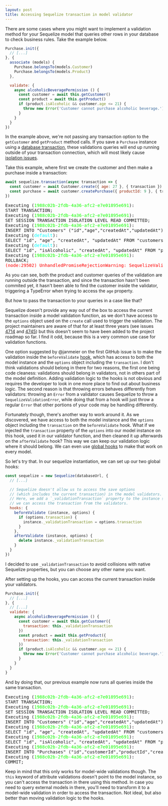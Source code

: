 ```yaml
---
layout: post
title: Accessing Sequelize transaction in model validator
---
```


There are some cases where you might want to implement a validation method for your Sequelize model that queries other rows in your database to check business rules. Take the example below.

```js
Purchase.init({
  // [...]
}, {
  associate (models) {
    Purchase.belongsTo(models.Customer)
    Purchase.belongsTo(models.Product)
  }, 

  validate: {
    async alcoholicBeveragePermission () {
      const customer = await this.getCustomer()
      const product = await this.getProduct()
      if (product.isAlcoholic && customer.age <= 21) {
        throw new Error('Customer cannot purchase alcoholic beverage.')
      }
    }
  }
})
```

In the example above, we're not passing any transaction option to the `getCustomer` and `getProduct` method calls. If you save a `Purchase` instance using a [database transaction](https://sequelize.org/master/manual/transactions.html), these validations queries will end up running outside of your transaction connection, which will most likely cause [isolation issues](https://en.wikipedia.org/wiki/Isolation_(database_systems)).

Take this example, where first we create the customer and then make a purchase inside a transaction:

```js
await sequelize.transaction(async transaction => {
  const customer = await Customer.create({ age: 27 }, { transaction })
  const purchase = await customer.createPurchase({ productId: 9 }, { transaction })
})
```

<div class="terminal">
  <pre>Executing (<span style="color:#1f0">1988c02b-2fdb-4a36-afc2-e7e01895e691</span>):
START TRANSACTION;
Executing (<span style="color:#1f0">1988c02b-2fdb-4a36-afc2-e7e01895e691</span>):
SET SESSION TRANSACTION ISOLATION LEVEL READ COMMITTED;
Executing (<span style="color:#1f0">1988c02b-2fdb-4a36-afc2-e7e01895e691</span>):
INSERT INTO "Customers" ("id","age","createdAt","updatedAt") VALUES (DEFAULT,27,'2019-08-23 22:10:39.813 +00:00','2019-08-23 22:10:39.813 +00:00') RETURNING *;
Executing (<span style="color:#0ff">default</span>):
SELECT "id", "age", "createdAt", "updatedAt" FROM "customers" WHERE id = 2;
Executing (<span style="color:#0ff">default</span>):
SELECT "id", "isAlcoholic", "createdAt", "updatedAt" FROM "products" WHERE id = 9;
Executing (<span style="color:#1f0">1988c02b-2fdb-4a36-afc2-e7e01895e691</span>):
ROLLBACK;
<span style="color:#f00">(node:29502) UnhandledPromiseRejectionWarning: SequelizeValidationError: Validation error: Cannot read property 'age' of null</span>
</pre>
</div>

As you can see, both the product and customer queries of the validation are running outside the transaction, and since the transaction hasn't been commited yet, it hasn't been able to find the customer inside the validator, triggering a TypeError when trying to access the `age` property.

But how to pass the transaction to your queries in a case like that?

Sequelize doesn't provide any way out of the box to access the current transaction inside a model validation function, as we don't have access to the `options` object used on the `create` call used to trigger the validation. The project maintainers are aware of that for at least three years (see issues [4714](https://github.com/sequelize/sequelize/issues/4714#issuecomment-151256536) and [4745](https://github.com/sequelize/sequelize/issues/4745#issuecomment-151758841)) but this doesn't seem to have been added to the project roadmap so far. I find it odd, because this is a very common use case for validation functions.

One option suggested by @janmeier on the first GitHub issue is to make the validation inside the `beforeValidate` [hook](https://sequelize.org/master/manual/hooks.html), which has access to both the model instance and the `options` object including the `transaction`. I don't think validations should belong in there for two reasons, the first one being code cleaness: validations should belong in validators, not in others part of the model definition. Adding validation logic to the hooks is not obvious and requires the developer to look in one more place to find out about business logic. The second reason is that throwing errors behaves differently from validators: throwing an `Error` from a validator causes Sequelize to throw a `SequelizeValidationError`, while doing that from a hook will just throw a regular `Error` that other portions of your code may be handling differently.

Fortunately though, there's another way to work around it. As we discovered, we have access to both the model instance and the `options` object including the `transaction` on the `beforeValidate` hook. What if we injected the `transaction` property of the `options` into our model instance on this hook, used it in our validator function, and then cleaned it up afterwards on the `afterValidate` hook? This way we can keep our validation logic where it should belong. We can even use [global hooks](https://sequelize.org/master/manual/hooks.html#global---universal-hooks) to make that work on every model.

So let's try that. In our sequelize instantiation, we can set up our two global hooks:

```js
const sequelize = new Sequelize(databaseUrl, {
  // [...]

  // Sequelize doesn't allow us to access the save options
  // (which includes the current transaction) in the model validators.
  // Here, we add a `_validationTransaction` property to the instance so
  // we can access the transaction from the validators.
  hooks: {
    beforeValidate (instance, options) {
      if (options.transaction) {
        instance._validationTransaction = options.transaction
      }
    },
    afterValidate (instance, options) {
      delete instance._validationTransaction
    }
  }
})
```

I decided to use `_validationTransaction` to avoid collisions with native Sequelize properties, but you can choose any other name you want.

After setting up the hooks, you can access the current transaction inside your validators.

```js
Purchase.init({
  // [...]
}, {
  // [...]
  validate: {
    async alcoholicBeveragePermission () {
      const customer = await this.getCustomer({
        transaction: this._validationTransaction
      })
      const product = await this.getProduct({
        transaction: this._validationTransaction
      })
      if (product.isAlcoholic && customer.age <= 21) {
        throw new Error('Customer cannot purchase alcoholic beverage.')
      }
    }
  }
}
```

And by doing that, our previous example now runs all queries inside the same transaction.

<div class="terminal">
  <pre>Executing (<span style="color:#1f0">1988c02b-2fdb-4a36-afc2-e7e01895e691</span>):
START TRANSACTION;
Executing (<span style="color:#1f0">1988c02b-2fdb-4a36-afc2-e7e01895e691</span>):
SET SESSION TRANSACTION ISOLATION LEVEL READ COMMITTED;
Executing (<span style="color:#1f0">1988c02b-2fdb-4a36-afc2-e7e01895e691</span>):
INSERT INTO "Customers" ("id","age","createdAt","updatedAt") VALUES (DEFAULT,27,'2019-08-23 22:25:32.728 +00:00','2019-08-23 22:25:32.728 +00:00') RETURNING *;
Executing (<span style="color:#1f0">1988c02b-2fdb-4a36-afc2-e7e01895e691</span>):
SELECT "id", "age", "createdAt", "updatedAt" FROM "customers" WHERE id = 2;
Executing (<span style="color:#1f0">1988c02b-2fdb-4a36-afc2-e7e01895e691</span>):
SELECT "id", "isAlcoholic", "createdAt", "updatedAt" FROM "products" WHERE id = 9;
Executing (<span style="color:#1f0">1988c02b-2fdb-4a36-afc2-e7e01895e691</span>):
INSERT INTO "Purchases" ("id","customerId","productId","createdAt","updatedAt") VALUES (DEFAULT,2,9,'2019-08-23 22:25:32.801 +00:00','2019-08-23 22:25:32.801 +00:00') RETURNING *;
Executing (<span style="color:#1f0">1988c02b-2fdb-4a36-afc2-e7e01895e691</span>):
COMMIT;
</pre>
</div>

Keep in mind that this only works for model-wide validations though. The `this` keyword of attribute validations doesn't point to the model instance, so you can't access the transaction in there using this method. In case you need to query external models in there, you'll need to transform it to a model-wide validation in order to access the transaction. Not ideal, but also better than moving validation logic to the hooks.